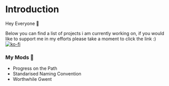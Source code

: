 # Introduction 
Hey Everyone 👋 

Below you can find a list of projects i am currently working on, if you would like to support me in my efforts please take a moment to click the link :)
[![ko-fi](https://ko-fi.com/img/githubbutton_sm.svg)](https://ko-fi.com/C1C3I3NYN)


### My Mods 🔭
- Progress on the Path
- Standarised Naming Convention
- Worthwhile Gwent

<!--
**Faen668/Faen668** is a ✨ _special_ ✨ repository because its `README.md` (this file) appears on your GitHub profile.

Here are some ideas to get you started:

- 🔭 I’m currently working on ...
- 🌱 I’m currently learning ...
- 👯 I’m looking to collaborate on ...
- 🤔 I’m looking for help with ...
- 💬 Ask me about ...
- 📫 How to reach me: ...
- 😄 Pronouns: ...
- ⚡ Fun fact: ...
-->
